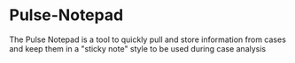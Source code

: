 # Pulse-Notepad
The Pulse Notepad is a tool to quickly pull and store information from cases and keep them in a "sticky note" style to be used during case analysis
